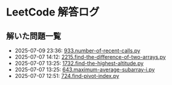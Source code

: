 # LeetCode 解答ログ

## 解いた問題一覧

<!-- log:start -->
- 2025-07-09 23:36: [933.number-of-recent-calls.py](problems/python/933.number-of-recent-calls.py)
- 2025-07-07 14:12: [2215.find-the-difference-of-two-arrays.py](problems/python/2215.find-the-difference-of-two-arrays.py)
- 2025-07-07 13:25: [1732.find-the-highest-altitude.py](problems/python/1732.find-the-highest-altitude.py)
- 2025-07-07 13:25: [643.maximum-average-subarray-i.py](problems/python/643.maximum-average-subarray-i.py)
- 2025-07-07 12:51: [724.find-pivot-index.py](problems/python/724.find-pivot-index.py)
<!-- log:end -->
